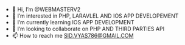 - 👋 Hi, I’m @WEBMASTERV2
- 👀 I’m interested in PHP, LARAVLEL AND IOS APP DEVELOPEMENT
- 🌱 I’m currently learning IOS APP DEVELOPMENT
- 💞️ I’m looking to collaborate on PHP AND THIRD PARTIES API
- 📫 How to reach me SID.VYAS786@GMAIL.COM

<!---
WEBMASTERV2/WEBMASTERV2 is a ✨ special ✨ repository because its `README.md` (this file) appears on your GitHub profile.
You can click the Preview link to take a look at your changes.
--->

